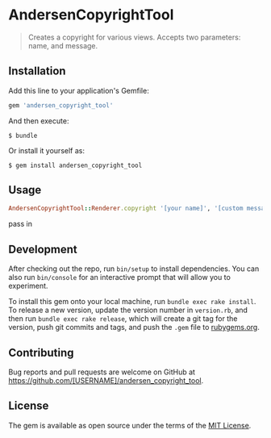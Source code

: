 # AndersenCopyrightTool

> Creates a copyright for various views. Accepts two parameters: name, and message.
## Installation

Add this line to your application's Gemfile:

```ruby
gem 'andersen_copyright_tool'
```

And then execute:

    $ bundle

Or install it yourself as:

    $ gem install andersen_copyright_tool

## Usage
```ruby
AndersenCopyrightTool::Renderer.copyright '[your name]', '[custom message]'
```

pass in 

## Development

After checking out the repo, run `bin/setup` to install dependencies. You can also run `bin/console` for an interactive prompt that will allow you to experiment.

To install this gem onto your local machine, run `bundle exec rake install`. To release a new version, update the version number in `version.rb`, and then run `bundle exec rake release`, which will create a git tag for the version, push git commits and tags, and push the `.gem` file to [rubygems.org](https://rubygems.org).

## Contributing

Bug reports and pull requests are welcome on GitHub at https://github.com/[USERNAME]/andersen_copyright_tool.


## License

The gem is available as open source under the terms of the [MIT License](http://opensource.org/licenses/MIT).

